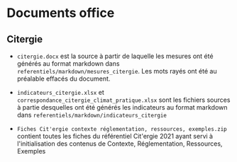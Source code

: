 # Documents office

## Citergie
- `citergie.docx` est la source à partir de laquelle les mesures ont été générés au format markdown dans `referentiels/markdown/mesures_citergie`. Les mots rayés ont été au préalable effacés du document.
- `indicateurs_citergie.xlsx` et `correspondance_citergie_climat_pratique.xlsx` sont les fichiers sources à partie desquelles ont été générés les indicateurs au format markdown dans `referentiels/markdown/indicateurs_citergie`

- `Fiches Cit'ergie contexte réglementation, ressources, exemples.zip` contient toutes les fiches du référentiel Cit'ergie 2021 ayant servi à l'initialisation des contenus de Contexte, Réglementation, Ressources, Exemples
